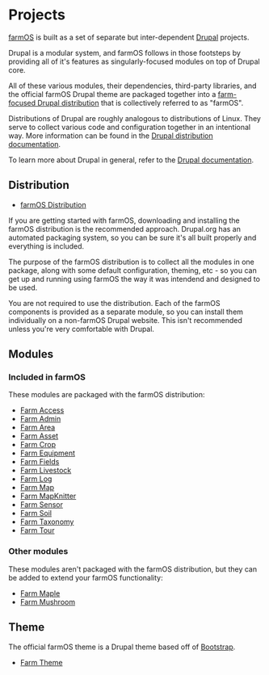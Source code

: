 # Projects

[farmOS] is built as a set of separate but inter-dependent [Drupal] projects.

Drupal is a modular system, and farmOS follows in those footsteps by providing
all of it's features as singularly-focused modules on top of Drupal core.

All of these various modules, their dependencies, third-party libraries, and
the official farmOS Drupal theme are packaged together into a
[farm-focused Drupal distribution] that is collectively referred to as "farmOS".

Distributions of Drupal are roughly analogous to distributions of Linux. They
serve to collect various code and configuration together in an intentional way.
More information can be found in the [Drupal distribution documentation].

To learn more about Drupal in general, refer to the [Drupal documentation].

## Distribution

* [farmOS Distribution]

If you are getting started with farmOS, downloading and installing the farmOS
distribution is the recommended approach. Drupal.org has an automated packaging
system, so you can be sure it's all built properly and everything is included.

The purpose of the farmOS distribution is to collect all the modules in one
package, along with some default configuration, theming, etc - so you can get up
and running using farmOS the way it was intendend and designed to be used.

You are not required to use the distribution. Each of the farmOS components is
provided as a separate module, so you can install them individually on a
non-farmOS Drupal website. This isn't recommended unless you're very comfortable
with Drupal.

## Modules

### Included in farmOS

These modules are packaged with the farmOS distribution:

* [Farm Access]
* [Farm Admin]
* [Farm Area]
* [Farm Asset]
* [Farm Crop]
* [Farm Equipment]
* [Farm Fields]
* [Farm Livestock]
* [Farm Log]
* [Farm Map]
* [Farm MapKnitter]
* [Farm Sensor]
* [Farm Soil]
* [Farm Taxonomy]
* [Farm Tour]

### Other modules

These modules aren't packaged with the farmOS distribution, but they can be
added to extend your farmOS functionality:

* [Farm Maple]
* [Farm Mushroom]

## Theme

The official farmOS theme is a Drupal theme based off of [Bootstrap].

* [Farm Theme]

[farmOS]: http://farmos.org
[Drupal]: https://drupal.org
[farm-focused Drupal distribution]: https://drupal.org/project/farm
[Drupal distribution documentation]: https://www.drupal.org/documentation/build/distributions
[Drupal documentation]: https://www.drupal.org/documentation
[farmOS Distribution]: https://drupal.org/project/farm
[Farm Access]: https://drupal.org/project/farm_access
[Farm Admin]: https://drupal.org/project/farm_admin
[Farm Area]: https://drupal.org/project/farm_area
[Farm Asset]: https://drupal.org/project/farm_asset
[Farm Crop]: https://drupal.org/project/farm_crop
[Farm Equipment]: https://drupal.org/project/farm_equipment
[Farm Fields]: https://drupal.org/project/farm_fields
[Farm Livestock]: https://drupal.org/project/farm_livestock
[Farm Log]: https://drupal.org/project/farm_log
[Farm Map]: https://drupal.org/project/farm_map
[Farm MapKnitter]: https://drupal.org/project/farm_mapknitter
[Farm Sensor]: https://drupal.org/project/farm_sensor
[Farm Soil]: https://drupal.org/project/farm_soil
[Farm Taxonomy]: https://drupal.org/project/farm_taxonomy
[Farm Tour]: https://drupal.org/project/farm_tour
[Farm Maple]: https://drupal.org/project/farm_maple
[Farm Mushroom]: https://drupal.org/project/farm_mushroom
[Bootstrap]: https://drupal.org/project/bootstrap
[Farm Theme]: https://drupal.org/project/farm_theme

